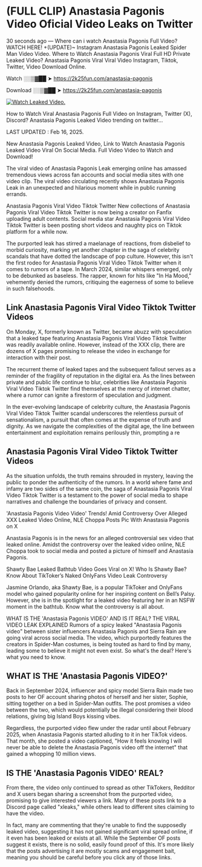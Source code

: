 # (FULL CLIP) Anastasia Pagonis Video Oficial Video Leaks on Twitter

30 seconds ago — Where can i watch Anastasia Pagonis Full Video? WATCH HERE! +(UPDATE)~ Instagram Anastasia Pagonis Leaked Spider Man Video Video. Where to Watch Anastasia Pagonis Viral Full HD Private Leaked Video? Anastasia Pagonis Viral Viral Video Instagram, Tiktok, Twitter, Video Download Online.

Watch ░░▒▓██ ➤ https://2k25fun.com/anastasia-pagonis

Download ░░▒▓██ ➤ https://2k25fun.com/anastasia-pagonis

[![Watch Leaked Video.](https://miro.medium.com/v2/resize:fit:828/format:webp/1*cilzJN44JGOrTw9NJCrNHA.gif "Watch Leaked Video")](https://2k25fun.com/anastasia-pagonis)

How to Watch Viral Anastasia Pagonis Full Video on Instagram, Twitter (X), Discord? Anastasia Pagonis Leaked Video trending on twitter...

LAST UPDATED : Feb 16, 2025.

New Anastasia Pagonis Leaked Video, Link to Watch Anastasia Pagonis Leaked Video Viral On Social Media. Full Video Video to Watch and Download!

The viral video of Anastasia Pagonis Leak emerging online has amassed tremendous views across fan accounts and social media sites with one video clip. The viral video circulating recently shows Anastasia Pagonis Leak in an unexpected and hilarious moment while in public running errands.

Anastasia Pagonis Viral Video Tiktok Twitter New collections of Anastasia Pagonis Viral Video Tiktok Twitter is now being a creator on Fanfix uploading adult contents. Social media star Anastasia Pagonis Viral Video Tiktok Twitter is been posting short videos and naughty pics on Tiktok platform for a while now.

The purported leak has stirred a maelanage of reactions, from disbelief to morbid curiosity, marking yet another chapter in the saga of celebrity scandals that have dotted the landscape of pop culture. However, this isn't the first rodeo for Anastasia Pagonis Viral Video Tiktok Twitter when it comes to rumors of a tape. In March 2024, similar whispers emerged, only to be debunked as baseless. The rapper, known for hits like "In Ha Mood," vehemently denied the rumors, critiquing the eagerness of some to believe in such falsehoods.

## Link Anastasia Pagonis Viral Video Tiktok Twitter Videos

On Monday, X, formerly known as Twitter, became abuzz with speculation that a leaked tape featuring Anastasia Pagonis Viral Video Tiktok Twitter was readily available online. However, instead of the XXX clip, there are dozens of X pages promising to release the video in exchange for interaction with their post.

The recurrent theme of leaked tapes and the subsequent fallout serves as a reminder of the fragility of reputation in the digital era. As the lines between private and public life continue to blur, celebrities like Anastasia Pagonis Viral Video Tiktok Twitter find themselves at the mercy of internet chatter, where a rumor can ignite a firestorm of speculation and judgment.

In the ever-evolving landscape of celebrity culture, the Anastasia Pagonis Viral Video Tiktok Twitter scandal underscores the relentless pursuit of sensationalism, a pursuit that often comes at the expense of truth and dignity. As we navigate the complexities of the digital age, the line between entertainment and exploitation remains perilously thin, prompting a re

##  Anastasia Pagonis Viral Video Tiktok Twitter Videos

As the situation unfolds, the truth remains shrouded in mystery, leaving the public to ponder the authenticity of the rumors. In a world where fame and infamy are two sides of the same coin, the saga of Anastasia Pagonis Viral Video Tiktok Twitter is a testament to the power of social media to shape narratives and challenge the boundaries of privacy and consent.

'Anastasia Pagonis Video Video' Trends! Amid Controversy Over Alleged XXX Leaked Video Online, NLE Choppa Posts Pic With Anastasia Pagonis on X

Anastasia Pagonis is in the news for an alleged controversial sex video that leaked online. Amidst the controversy over the leaked video online, NLE Choppa took to social media and posted a picture of himself and Anastasia Pagonis.

Shawty Bae Leaked Bathtub Video Goes Viral on X! Who Is Shawty Bae? Know About TikToker’s Naked OnlyFans Video Leak Controversy

Jasmine Orlando, aka Shawty Bae, is a popular TikToker and OnlyFans model who gained popularity online for her inspiring content on Bell’s Palsy. However, she is in the spotlight for a leaked video featuring her in an NSFW moment in the bathtub. Know what the controversy is all about.

WHAT IS THE 'Anastasia Pagonis VIDEO' AND IS IT REAL? THE VIRAL VIDEO LEAK EXPLAINED Rumors of a spicy leaked "Anastasia Pagonis video" between sister influencers Anastasia Pagonis and Sierra Rain are going viral across social media. The video, which purportedly features the creators in Spider-Man costumes, is being touted as hard to find by many, leading some to believe it might not even exist. So what's the deal? Here's what you need to know.

## WHAT IS THE 'Anastasia Pagonis VIDEO?'

Back in September 2024, influencer and spicy model Sierra Rain made two posts to her OF account sharing photos of herself and her sister, Sophie, sitting together on a bed in Spider-Man outfits. The post promises a video between the two, which would potentially be illegal considering their blood relations, giving big Island Boys kissing vibes.

Regardless, the purported video flew under the radar until about February 2025, when Anastasia Pagonis started alluding to it in her TikTok videos. That month, she posted a video captioned, "How it feels knowing I will never be able to delete the Anastasia Pagonis video off the internet" that gained a whopping 10 million views.

## IS THE 'Anastasia Pagonis VIDEO' REAL?

From there, the video only continued to spread as other TikTokers, Redditor and X users began sharing a screenshot from the purported video, promising to give interested viewers a link. Many of these posts link to a Discord page called "xleaks," while others lead to different sites claiming to have the video.

In fact, many are commenting that they're unable to find the supposedly leaked video, suggesting it has not gained significant viral spread online, if it even has been leaked or exists at all. While the September OF posts suggest it exists, there is no solid, easily found proof of this. It's more likely that the posts advertising it are mostly scams and engagement bait, meaning you should be careful before you click any of those links.